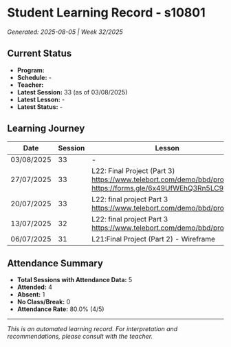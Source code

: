 # Student Learning Record - s10801
*Generated: 2025-08-05 | Week 32/2025*

## Current Status
- **Program:** 
- **Schedule:**  -
- **Teacher:** 
- **Latest Session:** 33 (as of 03/08/2025)
- **Latest Lesson:** -
- **Latest Status:** -

## Learning Journey
| Date | Session | Lesson | Attendance | Progress |
|------|---------|--------|------------|----------|
| 03/08/2025 | 33 | - | - | - |
| 27/07/2025 | 33 | L22: Final Project (Part 3) https://www.telebort.com/demo/bbd/project/4 https://forms.gle/6x49UfWEhQ3Rn5LC9  | Absent | - |
| 20/07/2025 | 33 | L22: final project Part 3 https://www.telebort.com/demo/bbd/project/4  | Rahmat | In Progress |
| 13/07/2025 | 32 | L22: final project Part 3 https://www.telebort.com/demo/bbd/project/4  | Rahmat | In Progress |
| 06/07/2025 | 31 | L21:Final Project (Part 2) - Wireframe | Rahmat | - |

## Attendance Summary
- **Total Sessions with Attendance Data:** 5
- **Attended:** 4
- **Absent:** 1
- **No Class/Break:** 0
- **Attendance Rate:** 80.0% (4/5)

---
*This is an automated learning record. For interpretation and recommendations, please consult with the teacher.*